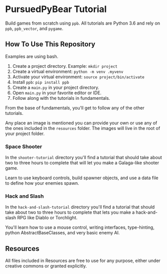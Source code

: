 # PursuedPyBear Tutorial

Build games from scratch using `ppb`. All tutorials are Python 3.6 and
rely on `ppb`, `ppb_vector`, and `pygame`.

## How To Use This Repository

Examples are using bash.

1. Create a project directory. Example: `mkdir project`
2. Create a virtual environment: `python -m venv .myvenv`
3. Activate your virtual environment: `source project/bin/activate`
4. Install `ppb`: `pip install ppb`
5. Create a `main.py` in your project directory.
6. Open `main.py` in your favorite editor or IDE.
7. Follow along with the tutorials in fundamentals.

From the base of fundamentals, you'll get to follow any of the other
tutorials.

Any place an image is mentioned you can provide your own or use any of
the ones included in the `resources` folder. The images will live in
the root of your project folder.

### Space Shooter

In the `shooter-tutorial` directory you'll find a tutorial that should
take about two to three hours to complete that will let you make a
Galaga-like shooter game.

Learn to use keyboard controls, build spawner objects, and use a data
file to define how your enemies spawn.

### Hack and Slash

In the `hack-and-slash-tutorial` directory you'll find a tutorial that
should take about two to three hours to complete that lets you make a
hack-and-slash RPG like Diablo or Torchlight.

You'll learn how to use a mouse control, writing interfaces,
type-hinting, python AbstractBaseClasses, and very basic enemy AI.

## Resources

All files included in Resources are free to use for any purpose, either
under creative commons or granted explicitly.
